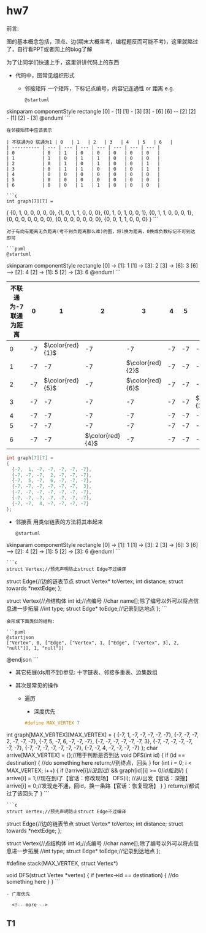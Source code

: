 # hw7

前言:

图的基本概念包括，顶点、边(期末大概率考，编程题反而可能不考)，这里就略过了，自行看PPT或者网上的blog了解

为了让同学们快速上手，这里讲讲代码上的东西

- 代码中，图常见组织形式
  
  - 邻接矩阵
一个矩阵，下标记点编号，内容记连通性 or 距离
e.g.
    
    ```puml
    @startuml
skinparam componentStyle rectangle
    [0] - [1]
    [1] - [3]
    [3] - [6]
    [6] -- [2]
    [2] - [1]
    [2] - [3]
@enduml
    ```
    
    在邻接矩阵中应该表示
    
    | 不联通为0 联通为1 | 0   | 1   | 2   | 3   | 4   | 5   | 6   |
    | ---------- | --- | --- | --- | --- | --- | --- | --- |
    | 0          | 0   | 1   | 0   | 0   | 0   | 0   | 0   |
    | 1          | 1   | 0   | 1   | 1   | 0   | 0   | 0   |
    | 2          | 0   | 1   | 0   | 1   | 0   | 0   | 1   |
    | 3          | 0   | 1   | 1   | 0   | 0   | 0   | 1   |
    | 4          | 0   | 0   | 0   | 0   | 0   | 0   | 0   |
    | 5          | 0   | 0   | 0   | 0   | 0   | 0   | 0   |
    | 6          | 0   | 0   | 1   | 1   | 0   | 0   | 0   |

    ```c
    int graph[7][7] =
{
    {0, 1, 0, 0, 0, 0, 0},
    {1, 0, 1, 1, 0, 0, 0},
    {0, 1, 0, 1, 0, 0, 1},
    {0, 1, 1, 0, 0, 0, 1},
    {0, 0, 0, 0, 0, 0, 0},
    {0, 0, 0, 0, 0, 0, 0},
    {0, 0, 1, 1, 0, 0, 0}
}
    ```
    
    对于有向有距离无负距离(考不到负距离那么难)的图，将1换为距离，0换成负数标记不可到达即可
    
    ```puml
    @startuml
skinparam componentStyle rectangle
    [0] -> [1]: 1
    [1] -> [3]: 2
    [3] -> [6]: 3
    [6] --> [2]: 4
    [2] -> [1]: 5
    [2] -> [3]: 6
@enduml
    ```
    
  | 不联通为-7 联通为距离 | 0   | 1                | 2                | 3                | 4   | 5   | 6                |
  | ------------ | --- | ---------------- | ---------------- | ---------------- | --- | --- | ---------------- |
  | 0            | -7  | $\color{red}{1}$ | -7               | -7               | -7  | -7  | -7               |
  | 1            | -7  | -7               | -7               | $\color{red}{2}$ | -7  | -7  | -7               |
  | 2            | -7  | $\color{red}{5}$ | -7               | $\color{red}{6}$ | -7  | -7  | -7               |
  | 3            | -7  | -7               | -7               | -7               | -7  | -7  | $\color{red}{3}$ |
  | 4            | -7  | -7               | -7               | -7               | -7  | -7  | -7               |
  | 5            | -7  | -7               | -7               | -7               | -7  | -7  | -7               |
  | 6            | -7  | -7               | $\color{red}{4}$ | -7               | -7  | -7  | -7               |

  ```c
  int graph[7][7] =
{
    {-7,  1, -7, -7, -7, -7, -7},
    {-7, -7, -7,  2, -7, -7, -7},
    {-7,  5, -7,  6, -7, -7, -7},
    {-7, -7, -7, -7, -7, -7,  3},
    {-7, -7, -7, -7, -7, -7, -7},
    {-7, -7, -7, -7, -7, -7, -7},
    {-7, -7,  4, -7, -7, -7, -7}
};
  ```
  
  - 邻接表
用类似链表的方法将其串起来
    
    ```puml
    @startuml
skinparam componentStyle rectangle
    [0] -> [1]: 1
    [1] -> [3]: 2
    [3] -> [6]: 3
    [6] --> [2]: 4
    [2] -> [1]: 5
    [2] -> [3]: 6
@enduml
    ```
    
    ```c
    struct Vertex;//预先声明防止struct Edge不过编译

struct Edge{//边的链表节点
    struct Vertex* toVertex;
    int distance;
    struct towards *nextEdge;
};

struct Vertex{//点结构体
    int id;//点编号
    //char name[];除了编号以外可以将点信息进一步拓展
    //int type;
    struct Edge* toEdge;//记录到达地点
};
    ```
    
    会形成下面类似的结构:
    
    ```puml
    @startjson
    ["Vertex", 0, ["Edge", ["Vertex", 1, ["Edge", ["Vertex", 3], 2, "null"]], 1, "null"]]
@endjson
    ```
    
  - 其它拓展(ds用不到)参见: 十字链表、邻接多重表、边集数组
    
- 其次是常见的操作
  
  - 遍历
    
    - 深度优先
      
    ```c
    #define MAX_VERTEX 7
int graph[MAX_VERTEX][MAX_VERTEX] =
{
    {-7,  1, -7, -7, -7, -7, -7},
    {-7, -7, -7,  2, -7, -7, -7},
    {-7,  5, -7,  6, -7, -7, -7},
    {-7, -7, -7, -7, -7, -7,  3},
    {-7, -7, -7, -7, -7, -7, -7},
    {-7, -7, -7, -7, -7, -7, -7},
    {-7, -7,  4, -7, -7, -7, -7}
};
char arrive[MAX_VERTEX] = {};//用于判断是否到达
void DFS(int id) {
    if (id == destination) {
        //do something here
        return;//到终点，回头
    }
    for (int i = 0; i < MAX_VERTEX; i++) {
        if (!arrive[i]/*i没到过*/ && graph[id][i] >= 0/*id能到i*/) {
            arrive[i] = 1;//现在到i了【官话：修改现场】
            DFS(i);       //从i出发【官话：深搜】
            arrive[i] = 0;//发现走不通，回id，换一条路【官话：恢复现场】
        }
    }
    return;//都试过了该回头了
}
    ```
    
    ```c
    struct Vertex;//预先声明防止struct Edge不过编译

struct Edge{//边的链表节点
    struct Vertex* toVertex;
    int distance;
    struct towards *nextEdge;
};

struct Vertex{//点结构体
    int id;//点编号
    //char name[];除了编号以外可以将点信息进一步拓展
    //int type;
    struct Edge* toEdge;//记录到达地点
};

#define stack(MAX_VERTEX, struct Vertex*)

void DFS(struct Vertex *vertex) {
    if (vertex->id == destination) {
        //do something here
    }
}
    ```
    
    - 广度优先
      
      <!-- more -->
      
## T1

